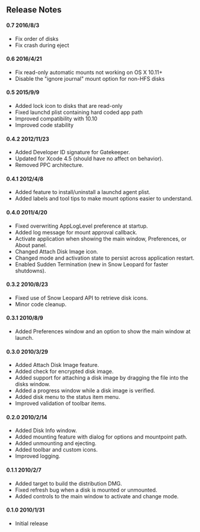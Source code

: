## Release Notes

#### 0.7 2016/8/3

* Fix order of disks
* Fix crash during eject

#### 0.6 2016/4/21

* Fix read-only automatic mounts not working on OS X 10.11+
* Disable the "ignore journal" mount option for non-HFS disks

#### 0.5 2015/9/9

* Added lock icon to disks that are read-only
* Fixed launchd plist containing hard coded app path
* Improved compatibility with 10.10
* Improved code stability

#### 0.4.2 2012/11/23

* Added Developer ID signature for Gatekeeper.
* Updated for Xcode 4.5 (should have no affect on behavior).
* Removed PPC architecture.

#### 0.4.1 2012/4/8

* Added feature to install/uninstall a launchd agent plist.
* Added labels and tool tips to make mount options easier to understand.

#### 0.4.0 2011/4/20

* Fixed overwriting AppLogLevel preference at startup.
* Added log message for mount approval callback.
* Activate application when showing the main window, Preferences, or About panel.
* Changed Attach Disk Image icon.
* Changed mode and activation state to persist across application restart.
* Enabled Sudden Termination (new in Snow Leopard for faster shutdowns).

#### 0.3.2 2010/8/23

* Fixed use of Snow Leopard API to retrieve disk icons.
* Minor code cleanup.

#### 0.3.1 2010/8/9

* Added Preferences window and an option to show the main window at launch.

#### 0.3.0 2010/3/29

* Added Attach Disk Image feature.
* Added check for encrypted disk image.
* Added support for attaching a disk image by dragging the file into the disks window.
* Added a progress window while a disk image is verified.
* Added disk menu to the status item menu.
* Improved validation of toolbar items.

#### 0.2.0 2010/2/14

* Added Disk Info window.
* Added mounting feature with dialog for options and mountpoint path.
* Added unmounting and ejecting.
* Added toolbar and custom icons.
* Improved logging.

#### 0.1.1 2010/2/7

* Added target to build the distribution DMG.
* Fixed refresh bug when a disk is mounted or unmounted.
* Added controls to the main window to activate and change mode.

#### 0.1.0 2010/1/31

* Initial release
